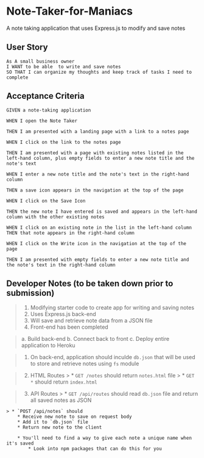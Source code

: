 # Note-Taker-for-Maniacs
A note taking application that uses Express.js to modify and save notes

## User Story
```
As A small business owner
I WANT to be able  to write and save notes
SO THAT I can organize my thoughts and keep track of tasks I need to complete
```

## Acceptance Criteria
```
GIVEN a note-taking application

WHEN I open the Note Taker

THEN I am presented with a landing page with a link to a notes page

WHEN I click on the link to the notes page

THEN I am presented with a page with existing notes listed in the left-hand column, plus empty fields to enter a new note title and the note's text

WHEN I enter a new note title and the note's text in the right-hand column

THEN a save icon appears in the navigation at the top of the page

WHEN I click on the Save Icon

THEN the new note I have entered is saved and appears in the left-hand column with the other existing notes

WHEN I click on an existing note in the list in the left-hand column
THEN that note appears in the right-hand column

WHEN I click on the Write icon in the navigation at the top of the page

THEN I am presented with empty fields to enter a new note title and the note's text in the right-hand column
```

## Developer Notes (to be taken down prior to submission)
> 1) Modifying starter code to create app for writing and saving notes
> 2) Uses Express.js back-end
> 3) Will save and retrieve note data from a JSON file
> 4) Front-end has been completed

<!-- TODO -->
> a. Build back-end
> b. Connect back to front
> c. Deploy entire application to Heroku

<!-- Getting started -->

> 1. On back-end, application should inculde `db.json` that will be used to store and retrieve notes using `fs` module

> 2. HTML Routes
    > * `GET /notes` should return `notes.html` file
    > * `GET *` should return `index.html`

> 3. API Routes
    > * `GET /api/routes` should read `db.json` file and return all saved notes as JSON

    > * `POST /api/notes` should
        * Receive new note to save on request body
        * Add it to `db.json` file
        * Return new note to the client

        * You'll need to find a way to give each note a unique name when it's saved
            * Look into npm packages that can do this for you